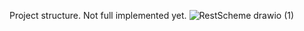 Project structure. Not full implemented yet.
![RestScheme drawio (1)](https://github.com/Airon-Sleft/Restaurant/assets/54598900/d233157e-06be-47f6-b9e0-a1c42f17c0d3)
